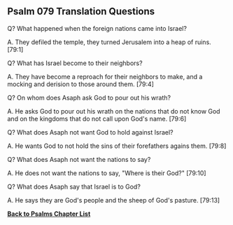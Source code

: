 ## Psalm 079 Translation Questions ##

Q? What happened when the foreign nations came into Israel?

A. They defiled the temple, they turned Jerusalem into a heap of ruins. [79:1]

Q? What has Israel become to their neighbors?

A. They have become a reproach for their neighbors to make, and a mocking and derision to those around them. [79:4]

Q? On whom does Asaph ask God to pour out his wrath?

A. He asks God to pour out his wrath on the nations that do not know God and on the kingdoms that do not call upon God's name. [79:6]

Q? What does Asaph not want God to hold against Israel?

A. He wants God to not hold the sins of their forefathers agains them. [79:8]

Q? What does Asaph not want the nations to say?

A. He does not want the nations to say, "Where is their God?" [79:10]

Q? What does Asaph say that Israel is to God?

A. He says they are God's people and the sheep of God's pasture. [79:13]

__[Back to Psalms Chapter List](./)__

